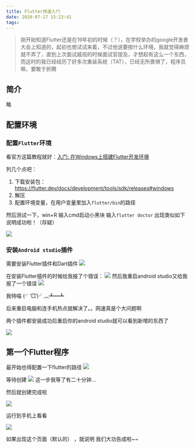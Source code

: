 ```yaml
---
title: Flutter快速入门
date: 2020-07-17 15:23:41
tags:
---
```

> 刚开始知道Flutter还是在19年初的时候（？），在学校举办的google开发者大会上知道的，起初也想试试来着，不过他说要按什么环境，我就觉得麻烦就不弄了，直到上次面试威视的时候面试官提及，才想起有这么一个东西，而这时的我已经经历了好多次重装系统（TAT），已经无所畏惧了，程序员嘛，要敢于折腾

## 简介

略

## 配置环境

### 配置`Flutter`环境
看官方这篇教程就好：[入门: 在Windows上搭建Flutter开发环境](https://flutterchina.club/setup-windows/)

列几个点吧：

1. 下载安装包： https://flutter.dev/docs/development/tools/sdk/releases#windows
2. 解压
3. 配置环境变量，在用户变量里加入`flutter/bin`的路径

然后测试一下，win+R 输入cmd启动小黑块 输入`flutter doctor` 出现类似如下 说明成功啦！（存疑）

![](https://cdn.jsdelivr.net/gh/fushaolei/img2/20200717155819.png)

### 安装`Android studio`插件
需要安装Flutter插件和Dart插件
![](https://cdn.jsdelivr.net/gh/fushaolei/img2/20200717165537.png)


在安装Flutter插件的时候给我报了个错误：
![](https://cdn.jsdelivr.net/gh/fushaolei/img2/20200717161918.png)
然后我重启android studio又给我报了一个错误
![](https://cdn.jsdelivr.net/gh/fushaolei/img2/20200717165419.png)

我特喵 (╯‵□′)╯︵┻━┻

后来重启电脑和连手机热点就解决了。。网速真是个大问题啊

两个插件都安装成功后重启你的android studio就可以看到新增的东西了

![](https://cdn.jsdelivr.net/gh/fushaolei/img2/20200717165638.png)

## 第一个Flutter程序

最开始也得配置一下flutter的路径
![](https://cdn.jsdelivr.net/gh/fushaolei/img2/20200717172040.png)

等待创建
![](https://cdn.jsdelivr.net/gh/fushaolei/img2/20200717172121.png)
这一步我等了有二十分钟...

然后就创建完成啦

![](https://cdn.jsdelivr.net/gh/fushaolei/img2/20200717172240.png)

运行到手机上看看

![](https://cdn.jsdelivr.net/gh/fushaolei/img2/20200717173912.jpg)

如果出现这个页面（默认的） ，就说明 我们大功告成啦~~
